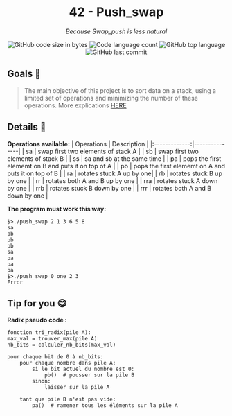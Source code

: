 <h1 align="center">
	42 - Push_swap
</h1>
<p align="center">
    <i>Because Swap_push is less natural</i>
</p>
<p align="center">
	<img alt="GitHub code size in bytes" src="https://img.shields.io/github/languages/code-size/arnaudderison/42-push_swap?color=lightblue" />
	<img alt="Code language count" src="https://img.shields.io/github/languages/count/arnaudderison/42-push_swap?color=yellow" />
	<img alt="GitHub top language" src="https://img.shields.io/github/languages/top/arnaudderison/42-push_swap?color=blue" />
	<img alt="GitHub last commit" src="https://img.shields.io/github/last-commit/arnaudderison/42-push_swap?color=green" />
</p>


## Goals 📝

> The main objective of this project is to sort data on a stack, using a limited set of operations and minimizing the number of these operations.
> More explications [HERE](https://derison.dev/article/Undefined/42-push-swap)

## Details 🔎
<b>Operations available:</b>
| Operations  | Description   |
|:-------------:|---------------|
| sa            | swap first two elements of stack A |
| sb            | swap first two elements of stack B |
| ss            | sa and sb at the same time |
| pa            | pops the first elememt on B and puts it on top of A |
| pb            | pops the first elememt on A and puts it on top of B |
| ra            | rotates stuck A up by one|
| rb            | rotates stuck B up by one |
| rr            | rotates both A and B up by one |
| rra           | rotates stuck A down by one |
| rrb           | rotates stuck B down by one |
| rrr           | rotates both A and B down by one |

<b>The program must work this way:</b>
```shell
$>./push_swap 2 1 3 6 5 8
sa
pb
pb
pb
sa
pa
pa
pa
$>./push_swap 0 one 2 3
Error
```

## Tip for you 😋

<b>Radix pseudo code :</b>

```peudocode
fonction tri_radix(pile A):
max_val = trouver_max(pile A)
nb_bits = calculer_nb_bits(max_val)

pour chaque bit de 0 à nb_bits:
	pour chaque nombre dans pile A:
		si le bit actuel du nombre est 0:
			pb()  # pousser sur la pile B
		sinon:
			laisser sur la pile A

	tant que pile B n'est pas vide:
		pa()  # ramener tous les éléments sur la pile A
```
